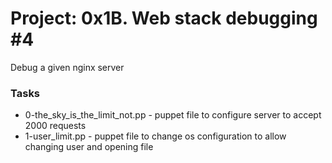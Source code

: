 
# Project: 0x1B. Web stack debugging #4
Debug a given nginx server 
### Tasks 
- 0-the_sky_is_the_limit_not.pp - puppet file to configure server to accept 2000 requests
- 1-user_limit.pp - puppet file to change os configuration to allow changing user and opening file
